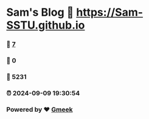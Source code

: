 # Sam's Blog :link: https://Sam-SSTU.github.io 
### :page_facing_up: [7](https://Sam-SSTU.github.io/tag.html) 
### :speech_balloon: 0 
### :hibiscus: 5231 
### :alarm_clock: 2024-09-09 19:30:54 
### Powered by :heart: [Gmeek](https://github.com/Meekdai/Gmeek)

